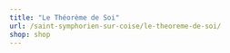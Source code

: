 ```yaml
---
title: "Le Théorème de Soi"
url: /saint-symphorien-sur-coise/le-theoreme-de-soi/
shop: shop
---
```


